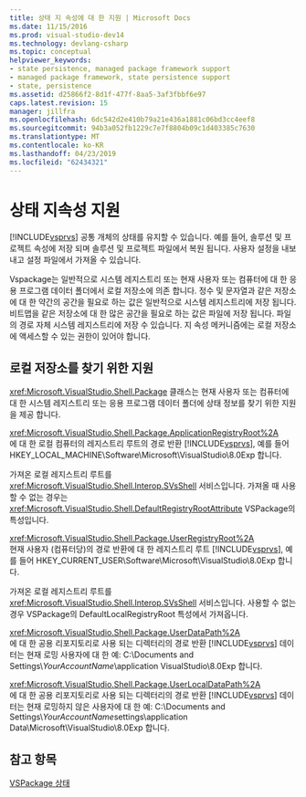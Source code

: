 ```yaml
---
title: 상태 지 속성에 대 한 지원 | Microsoft Docs
ms.date: 11/15/2016
ms.prod: visual-studio-dev14
ms.technology: devlang-csharp
ms.topic: conceptual
helpviewer_keywords:
- state persistence, managed package framework support
- managed package framework, state persistence support
- state, persistence
ms.assetid: d25866f2-8d1f-477f-8aa5-3af3fbbf6e97
caps.latest.revision: 15
manager: jillfra
ms.openlocfilehash: 6dc542d2e410b79a21e436a1881c06bd3cc4eef8
ms.sourcegitcommit: 94b3a052fb1229c7e7f8804b09c1d403385c7630
ms.translationtype: MT
ms.contentlocale: ko-KR
ms.lasthandoff: 04/23/2019
ms.locfileid: "62434321"
---
```

# <a name="support-for-state-persistence"></a>상태 지속성 지원
[!INCLUDE[vsprvs](../includes/vsprvs-md.md)] 공통 개체의 상태를 유지할 수 있습니다. 예를 들어, 솔루션 및 프로젝트 속성에 저장 되며 솔루션 및 프로젝트 파일에서 복원 됩니다. 사용자 설정을 내보내고 설정 파일에서 가져올 수 있습니다.  
  
 Vspackage는 일반적으로 시스템 레지스트리 또는 현재 사용자 또는 컴퓨터에 대 한 응용 프로그램 데이터 폴더에서 로컬 저장소에 의존 합니다. 정수 및 문자열과 같은 저장소에 대 한 약간의 공간을 필요로 하는 값은 일반적으로 시스템 레지스트리에 저장 됩니다. 비트맵을 같은 저장소에 대 한 많은 공간을 필요로 하는 값은 파일에 저장 됩니다. 파일의 경로 자체 시스템 레지스트리에 저장 수 있습니다. 지 속성 메커니즘에는 로컬 저장소에 액세스할 수 있는 권한이 있어야 합니다.  
  
## <a name="support-for-locating-local-storage"></a>로컬 저장소를 찾기 위한 지원  
 <xref:Microsoft.VisualStudio.Shell.Package> 클래스는 현재 사용자 또는 컴퓨터에 대 한 시스템 레지스트리 또는 응용 프로그램 데이터 폴더에 상태 정보를 찾기 위한 지원을 제공 합니다.  
  
 <xref:Microsoft.VisualStudio.Shell.Package.ApplicationRegistryRoot%2A>  
 에 대 한 로컬 컴퓨터의 레지스트리 루트의 경로 반환 [!INCLUDE[vsprvs](../includes/vsprvs-md.md)], 예를 들어 HKEY_LOCAL_MACHINE\Software\Microsoft\VisualStudio\8.0Exp 합니다.  
  
 가져온 로컬 레지스트리 루트를 <xref:Microsoft.VisualStudio.Shell.Interop.SVsShell> 서비스입니다. 가져올 때 사용할 수 없는 경우는 <xref:Microsoft.VisualStudio.Shell.DefaultRegistryRootAttribute> VSPackage의 특성입니다.  
  
 <xref:Microsoft.VisualStudio.Shell.Package.UserRegistryRoot%2A>  
 현재 사용자 (컴퓨터당)의 경로 반환에 대 한 레지스트리 루트 [!INCLUDE[vsprvs](../includes/vsprvs-md.md)], 예를 들어 HKEY_CURRENT_USER\Software\Microsoft\VisualStudio\8.0Exp 합니다.  
  
 가져온 로컬 레지스트리 루트를 <xref:Microsoft.VisualStudio.Shell.Interop.SVsShell> 서비스입니다. 사용할 수 없는 경우 VSPackage의 DefaultLocalRegistryRoot 특성에서 가져옵니다.  
  
 <xref:Microsoft.VisualStudio.Shell.Package.UserDataPath%2A>  
 에 대 한 공용 리포지토리로 사용 되는 디렉터리의 경로 반환 [!INCLUDE[vsprvs](../includes/vsprvs-md.md)] 데이터는 현재 로밍 사용자에 대 한 예: C:\Documents and Settings\\*YourAccountName*\application VisualStudio\8.0Exp 합니다.  
  
 <xref:Microsoft.VisualStudio.Shell.Package.UserLocalDataPath%2A>  
 에 대 한 공용 리포지토리로 사용 되는 디렉터리의 경로 반환 [!INCLUDE[vsprvs](../includes/vsprvs-md.md)] 데이터는 현재 로밍하지 않은 사용자에 대 한 예: C:\Documents and Settings\\*YourAccountName*settings\application Data\Microsoft\VisualStudio\8.0Exp 합니다.  
  
## <a name="see-also"></a>참고 항목  
 [VSPackage 상태](../misc/vspackage-state.md)